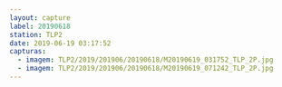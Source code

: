 ```yaml
---
layout: capture
label: 20190618
station: TLP2
date: 2019-06-19 03:17:52
capturas:
  - imagem: TLP2/2019/201906/20190618/M20190619_031752_TLP_2P.jpg
  - imagem: TLP2/2019/201906/20190618/M20190619_071242_TLP_2P.jpg
---
```

